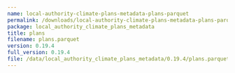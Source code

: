 ```yaml
---
name: local-authority-climate-plans-metadata-plans-parquet
permalink: /downloads/local-authority-climate-plans-metadata-plans-parquet/0_19_4
package: local_authority_climate_plans_metadata
title: plans
filename: plans.parquet
version: 0.19.4
full_version: 0.19.4
file: /data/local_authority_climate_plans_metadata/0.19.4/plans.parquet
---
```

